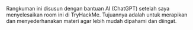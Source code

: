 Rangkuman ini disusun dengan bantuan AI (ChatGPT) setelah saya menyelesaikan room ini di TryHackMe. Tujuannya adalah untuk merapikan dan menyederhanakan materi agar lebih mudah dipahami dan diingat.

